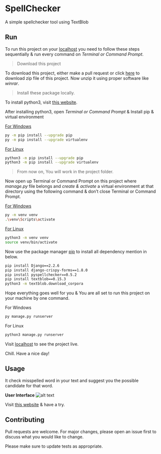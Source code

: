 # SpellChecker
A simple spellchecker tool using TextBlob


## Run

To run this project on your [localhost](http://127.0.0.1) you need to follow these steps sequentially & run every command on <em>Terminal or Command Prompt</em>.

> Download this project

To download this project, either make a pull request or click [here](https://github.com/nasimuzzaman-nasim/SpellChecker/archive/master.zip) to download zip file of this project. Now unzip it using proper software like <em>winrar</em>.


> Install these package locally.

To install python3, visit [this  website](https://www.python.org/downloads/).

After installing python3, open <em>Terminal or Command Prompt</em> & Install pip & virtual environment

<u>For Windows</u>

```bash
py -m pip install --upgrade pip
py -m pip install --upgrade virtualenv

```

<u>For Linux</u>

```bash
python3 -m pip install --upgrade pip
python3 -m pip install --upgrade virtualenv
```

> From now on, You will work in the project folder.

Now open up Terminal or Command Prompt on this project where <em>manage.py</em> file belongs and <em>create & activate</em> a virtual environment at that directory using the following command & don’t close Terminal or Command Prompt.

<u>For Windows</u>

```bash
py -m venv venv
.\venv\Scripts\activate
```

<u>For Linux</u>

```bash
python3 -m venv venv
source venv/bin/activate
```



Now use the package manager [pip](https://pip.pypa.io/en/stable/) to install all dependency mention in below.


```bash
pip install Django==2.2.6
pip install django-crispy-forms==1.8.0
pip install pyspellchecker==0.5.2
pip install textblob==0.15.3
python3 -m textblob.download_corpora
```

Hope everything goes well for you & You are all set to run this project on your machine by one command.

For Windows

```bash
py manage.py runserver
```


For Linux

```bash
python3 manage.py runserver
```

Visit [localhost](http://127.0.0.1) to see the project live. 

Chill. Have a nice day!


## Usage

It check misspelled word in your text and suggest you the possible candidate for that word.

**User Interface**
![alt text](https://i.ibb.co/x1RdqP0/Screenshot-from-2019-10-20-12-16-25.png)

Visit [this website](https://ridi-sc.herokuapp.com/) & have a try.

## Contributing
Pull requests are welcome. For major changes, please open an issue first to discuss what you would like to change.

Please make sure to update tests as appropriate.

